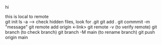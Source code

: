 hi

this is local to remote
<br>
git init 
ls -a --> check hidden files, look for .git
git add .
git commmit -m "message"
git remote add origin <-link>
git remote -v (to verify remote)
git branch (to check branch)
git branch -M main (to rename branch)
git push origin main
